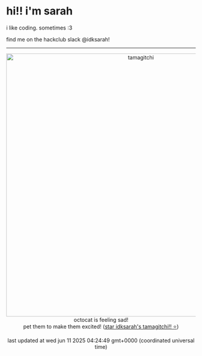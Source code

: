 <h1> hi!! i'm sarah</h1>
<p> i like coding. sometimes :3 </p>
<p> find me on the hackclub slack @idksarah!</p>
<hr class="solid">
            <div align="center">
                <img style="width: 50em;" src="https://hc-cdn.hel1.your-objectstorage.com/s/v3/0205ed49bbf9d97b25b0e1133752f37100932990_sad.gif" alt="tamagitchi" /><br>
                octocat is feeling sad!<br>
                pet them to make them excited! (<a href="https://github.com/idksarah/tamagitchi">star idksarah's tamagitchi!! ⭐</a>)
                <p>last updated at wed jun 11 2025 04:24:49 gmt+0000 (coordinated universal time)</p>
            </div>
        </div>